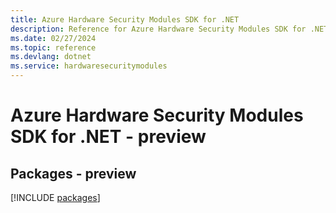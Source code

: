```yaml
---
title: Azure Hardware Security Modules SDK for .NET
description: Reference for Azure Hardware Security Modules SDK for .NET
ms.date: 02/27/2024
ms.topic: reference
ms.devlang: dotnet
ms.service: hardwaresecuritymodules
---
```

# Azure Hardware Security Modules SDK for .NET - preview
## Packages - preview
[!INCLUDE [packages](hardware-security-modules-index.md)]